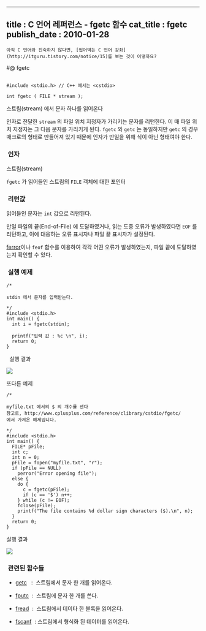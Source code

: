 ----------------
title : C 언어 레퍼런스 - fgetc 함수
cat_title :  fgetc
publish_date : 2010-01-28
--------------


```warning
아직 C 언어와 친숙하지 않다면, [씹어먹는 C 언어 강좌](http://itguru.tistory.com/notice/15)를 보는 것이 어떻까요?

```

#@ fgetc

```info

#include <stdio.h> // C++ 에서는 <cstdio>

int fgetc ( FILE * stream );
```



스트림(stream) 에서 문자 하나를 읽어온다

인자로 전달한 `stream` 의 파일 위치 지정자가 가리키는 문자를 리턴한다. 이 때 파일 위치 지정자는 그 다음 문자를 가리키게 된다. `fgetc` 와 `getc` 는 동일하지만 `getc` 의 경우 매크로의 형태로 만들어져 있기 때문에 인자가 만일을 위해 식이 아닌 형태여야 한다.



###  인자



스트림(stream)

`fgetc` 가 읽어들인 스트림의 `FILE` 객체에 대한 포인터



###  리턴값

읽어들인 문자는 `int` 값으로 리턴된다.

만일 파일의 끝(End-of-File) 에 도달하였거나, 읽는 도중 오류가 발생하였다면 `EOF` 를 리턴하고, 이에 대응하는 오류 표시자나 파일 끝 표시자가 설정된다.

[ferror](http://itguru.tistory.com/52)이나 `feof` 함수를 이용하여 각각 어떤 오류가 발생하였는지, 파일 끝에 도달하였는지 확인할 수 있다.



###  실행 예제




```cpp-formatted
/*

stdin 에서 문자를 입력받는다.

*/
#include <stdio.h>
int main() {
  int i = fgetc(stdin);

  printf("입력 값 : %c \n", i);
  return 0;
}
```

  실행 결과


![](http://img1.daumcdn.net/thumb/R1920x0/?fname=http%3A%2F%2Fcfile27.uf.tistory.com%2Fimage%2F1521E9184B60618605A0D0)

또다른 예제

```cpp-formatted
/*

myfile.txt 에서의 $ 의 개수를 센다
참고로, http://www.cplusplus.com/reference/clibrary/cstdio/fgetc/
에서 가져온 예제입니다.

*/
#include <stdio.h>
int main() {
  FILE* pFile;
  int c;
  int n = 0;
  pFile = fopen("myfile.txt", "r");
  if (pFile == NULL)
    perror("Error opening file");
  else {
    do {
      c = fgetc(pFile);
      if (c == '$') n++;
    } while (c != EOF);
    fclose(pFile);
    printf("The file contains %d dollar sign characters ($).\n", n);
  }
  return 0;
}
```

실행 결과


![](http://img1.daumcdn.net/thumb/R1920x0/?fname=http%3A%2F%2Fcfile30.uf.tistory.com%2Fimage%2F155C96174B6060F23B9824)




###  관련된 함수들



*  [getc](http://itguru.tistory.com/41)   :  스트림에서 문자 한 개를 읽어온다.

*  [fputc](http://itguru.tistory.com/39)  :  스트림에 문자 한 개를 쓴다.

*  [fread](http://itguru.tistory.com/68)  :  스트림에서 데이타 한 블록을 읽어온다.

*  [fscanf](http://itguru.tistory.com/65)  : 스트림에서 형식화 된 데이터를 읽어온다.